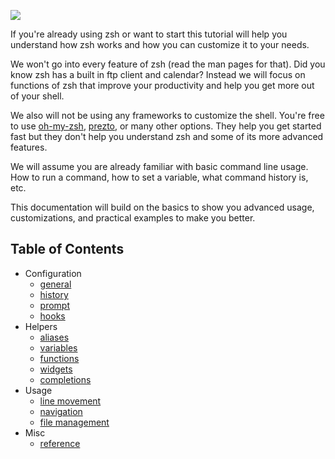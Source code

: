 ![](/img/banner.png)

If you're already using zsh or want to start this tutorial will help you understand how zsh works and how you can customize it to your needs.

We won't go into every feature of zsh (read the man pages for that).
Did you know zsh has a built in ftp client and calendar?
Instead we will focus on functions of zsh that improve your productivity and help you get more out of your shell.

We also will not be using any frameworks to customize the shell.
You're free to use [oh-my-zsh](https://github.com/robbyrussell/oh-my-zsh), [prezto](https://github.com/sorin-ionescu/prezto), or many other options. They help you get started fast but they don't help you understand zsh and some of its more advanced features.

We will assume you are already familiar with basic command line usage.
How to run a command, how to set a variable, what command history is, etc.

This documentation will build on the basics to show you advanced usage, customizations, and practical examples to make you better.

## Table of Contents

* Configuration
    * [general](docs/config/general.md)
    * [history](docs/config/history.md)
    * [prompt](docs/config/prompt.md)
    * [hooks](docs/config/hooks.md)
* Helpers
    * [aliases](docs/helpers/aliases.md)
    * [variables](docs/helpers/variables.md)
    * [functions](docs/helpers/functions.md)
    * [widgets](docs/helpers/widgets.md)
    * [completions](docs/helpers/completions.md)
* Usage
    * [line movement](docs/usage/line_movement.md)
    * [navigation](docs/usage/navigation.md)
    * [file management](docs/usage/file_management.md)
* Misc
    * [reference](docs/misc/reference.md)
